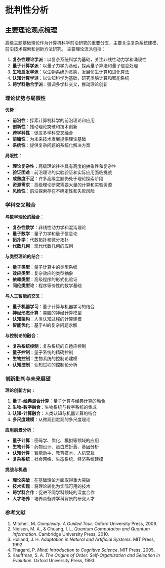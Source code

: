 # 批判性分析

## 主要理论观点梳理

高级主题基础理论作为计算机科学前沿研究的重要分支，主要关注复杂系统建模、前沿技术探索和创新方法研究。
主要理论流派包括：

1. **复杂性理论学派**：以复杂系统科学为基础，关注非线性动力学和涌现性
2. **量子计算学派**：以量子力学为基础，探索量子算法和量子信息处理
3. **生物启发学派**：以生物系统为灵感，发展仿生计算和进化算法
4. **认知计算学派**：以认知科学为基础，研究类脑计算和智能系统
5. **跨学科融合学派**：强调多学科交叉，推动理论创新

### 理论优势与局限性

**优势**：

- **前沿性**：探索计算机科学的前沿理论和应用
- **创新性**：推动理论突破和技术创新
- **跨学科性**：促进多学科交叉融合
- **前瞻性**：为未来技术发展提供理论基础
- **系统性**：提供复杂问题的系统化解决方案

**局限性**：

- **理论复杂性**：高级理论往往具有高度的抽象性和复杂性
- **验证困难**：前沿理论的实验验证和实际应用面临挑战
- **成熟度不足**：许多高级主题仍处于理论探索阶段
- **资源需求**：高级理论研究需要大量的计算和实验资源
- **风险性**：前沿探索存在不确定性和失败风险

### 学科交叉融合

**与数学理论的融合**：

- **复杂性数学**：非线性动力学和混沌理论
- **量子数学**：量子力学和量子信息论
- **拓扑学**：代数拓扑和微分拓扑
- **代数几何**：现代代数几何的应用

**与类型理论的结合**：

- **量子类型**：量子计算中的类型系统
- **效应类型**：复杂效应的类型抽象
- **依赖类型**：高级程序的形式化验证
- **同伦类型论**：程序等价性的数学基础

**与人工智能的交叉**：

- **量子机器学习**：量子计算与机器学习的结合
- **神经形态计算**：类脑的神经计算模型
- **认知架构**：人类认知过程的计算建模
- **智能优化**：基于AI的复杂问题求解

**与控制论的融合**：

- **复杂系统控制**：复杂系统的自适应控制
- **量子控制**：量子系统的精确控制
- **生物控制**：生物系统的控制论建模
- **认知控制**：认知过程的控制论分析

### 创新批判与未来展望

**理论创新方向**：

1. **量子-经典混合计算**：量子计算与经典计算的融合
2. **生物-数字融合**：生物系统与数字系统的集成
3. **认知-计算融合**：人类认知与机器计算的结合
4. **多尺度建模**：从微观到宏观的多尺度理论

**应用前景分析**：

- **量子计算**：密码学、优化、模拟等领域的应用
- **生物计算**：药物设计、蛋白质折叠、基因分析
- **认知计算**：智能助手、教育技术、人机交互
- **复杂系统**：社会网络、生态系统、经济系统建模

**挑战与机遇**：

- **理论突破**：在基础理论方面取得重大突破
- **技术实现**：将理论转化为实际可用的技术
- **跨学科合作**：促进不同学科领域的深度合作
- **人才培养**：培养具备跨学科背景的研究人才

### 参考文献

1. Mitchell, M. *Complexity: A Guided Tour*. Oxford University Press, 2009.
2. Nielsen, M. A., & Chuang, I. L. *Quantum Computation and Quantum Information*. Cambridge University Press, 2010.
3. Holland, J. H. *Adaptation in Natural and Artificial Systems*. MIT Press, 1992.
4. Thagard, P. *Mind: Introduction to Cognitive Science*. MIT Press, 2005.
5. Kauffman, S. A. *The Origins of Order: Self-Organization and Selection in Evolution*. Oxford University Press, 1993.
